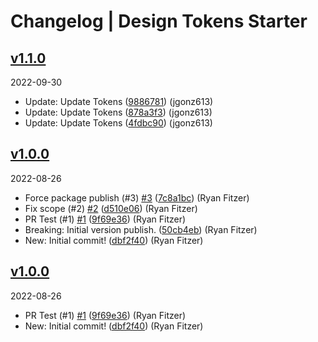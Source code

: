 # Changelog | Design Tokens Starter

## [v1.1.0](https://github.com/jgonz613/gy-design-tokens/compare/v1.0.0...v1.1.0)

2022-09-30

- Update: Update Tokens ([9886781](https://github.com/jgonz613/gy-design-tokens/commit/9886781)) (jgonz613)
- Update: Update Tokens ([878a3f3](https://github.com/jgonz613/gy-design-tokens/commit/878a3f3)) (jgonz613)
- Update: Update Tokens ([4fdbc90](https://github.com/jgonz613/gy-design-tokens/commit/4fdbc90)) (jgonz613)

## [v1.0.0](https://github.com/PublicisSapient/design-tokens-starter/compare/...v1.0.0)

2022-08-26

- Force package publish (#3) [#3](https://github.com/PublicisSapient/design-tokens-starter/issues/3) ([7c8a1bc](https://github.com/PublicisSapient/design-tokens-starter/commit/7c8a1bc)) (Ryan Fitzer)
- Fix scope (#2) [#2](https://github.com/PublicisSapient/design-tokens-starter/issues/2) ([d510e06](https://github.com/PublicisSapient/design-tokens-starter/commit/d510e06)) (Ryan Fitzer)
- PR Test (#1) [#1](https://github.com/PublicisSapient/design-tokens-starter/issues/1) ([9f69e36](https://github.com/PublicisSapient/design-tokens-starter/commit/9f69e36)) (Ryan Fitzer)
- Breaking: Initial version publish. ([50cb4eb](https://github.com/PublicisSapient/design-tokens-starter/commit/50cb4eb)) (Ryan Fitzer)
- New: Initial commit! ([dbf2f40](https://github.com/PublicisSapient/design-tokens-starter/commit/dbf2f40)) (Ryan Fitzer)

## [v1.0.0](https://github.com/PublicisSapient/design-tokens-starter/compare/...v1.0.0)

2022-08-26

- PR Test (#1) [#1](https://github.com/PublicisSapient/design-tokens-starter/issues/1) ([9f69e36](https://github.com/PublicisSapient/design-tokens-starter/commit/9f69e36)) (Ryan Fitzer)
- New: Initial commit! ([dbf2f40](https://github.com/PublicisSapient/design-tokens-starter/commit/dbf2f40)) (Ryan Fitzer)
